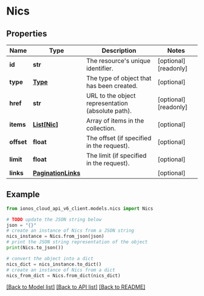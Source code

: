# Nics


## Properties

Name | Type | Description | Notes
------------ | ------------- | ------------- | -------------
**id** | **str** | The resource&#39;s unique identifier. | [optional] [readonly] 
**type** | [**Type**](Type.md) | The type of object that has been created. | [optional] 
**href** | **str** | URL to the object representation (absolute path). | [optional] [readonly] 
**items** | [**List[Nic]**](Nic.md) | Array of items in the collection. | [optional] 
**offset** | **float** | The offset (if specified in the request). | [optional] 
**limit** | **float** | The limit (if specified in the request). | [optional] 
**links** | [**PaginationLinks**](PaginationLinks.md) |  | [optional] 

## Example

```python
from ionos_cloud_api_v6_client.models.nics import Nics

# TODO update the JSON string below
json = "{}"
# create an instance of Nics from a JSON string
nics_instance = Nics.from_json(json)
# print the JSON string representation of the object
print(Nics.to_json())

# convert the object into a dict
nics_dict = nics_instance.to_dict()
# create an instance of Nics from a dict
nics_from_dict = Nics.from_dict(nics_dict)
```
[[Back to Model list]](../README.md#documentation-for-models) [[Back to API list]](../README.md#documentation-for-api-endpoints) [[Back to README]](../README.md)


